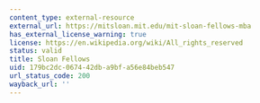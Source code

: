 ```yaml
---
content_type: external-resource
external_url: https://mitsloan.mit.edu/mit-sloan-fellows-mba
has_external_license_warning: true
license: https://en.wikipedia.org/wiki/All_rights_reserved
status: valid
title: Sloan Fellows
uid: 179bc2dc-0674-42db-a9bf-a56e84beb547
url_status_code: 200
wayback_url: ''
---
```

